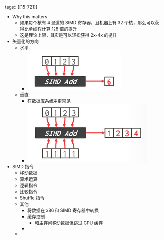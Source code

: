 tags:: [[15-721]]

- Why this matters
	- 如果每个核有 4 通道的 SIMD 寄存器，且机器上有 32 个核，那么可以获得比单线程计算 128 倍的提升
	- 这是理论上限，其实是可以轻松获得 2x-4x 的提升
- 矢量化的方向
	- 水平
		- ![image.png](../assets/image_1694576226648_0.png)
	- 垂直
		- 在数据库系统中更常见
		- ![image.png](../assets/image_1694576237226_0.png)
- SIMD 指令
	- 移动数据
	- 算术运算
	- 逻辑指令
	- 比较指令
	- Shuffle 指令
	- 其他
		- 将数据在 x86 和 SIMD 寄存器中转换
		- 缓存控制
			- 和主存间移动数据但跳过 CPU 缓存
		-
	-